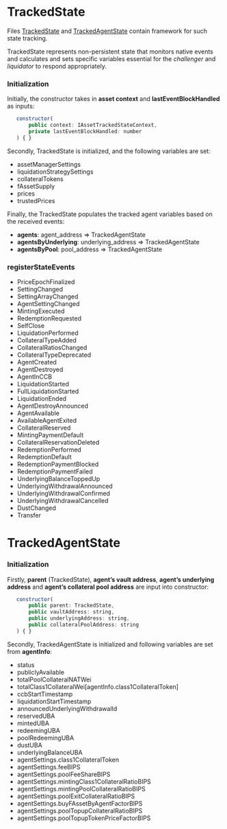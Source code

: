 # TrackedState

Files [TrackedState](../src/state/TrackedState.ts) and [TrackedAgentState](../src/state/TrackedAgentState.ts) contain framework for such state tracking.

TrackedState represents non-persistent state that monitors native events and calculates and sets specific variables essential for the *challenger* and *liquidator* to respond appropriately.

### Initialization
Initially, the constructor takes in **asset context** and **lastEventBlockHandled** as inputs:
```javascript
   constructor(
       public context: IAssetTrackedStateContext,
       private lastEventBlockHandled: number
   ) { }
```

Secondly, TrackedState is initialized, and the following variables are set:
- assetManagerSettings
- liquidationStrategySettings
- collateralTokens
- fAssetSupply
- prices
- trustedPrices

Finally, the TrackedState populates the tracked agent variables based on the received events:
- **agents**: agent_address => TrackedAgentState
- **agentsByUnderlying**: underlying_address => TrackedAgentState
- **agentsByPool**: pool_address => TrackedAgentState

### registerStateEvents
- PriceEpochFinalized
- SettingChanged
- SettingArrayChanged
- AgentSettingChanged
- MintingExecuted
- RedemptionRequested
- SelfClose
- LiquidationPerformed
- CollateralTypeAdded
- CollateralRatiosChanged
- CollateralTypeDeprecated
- AgentCreated
- AgentDestroyed
- AgentInCCB
- LiquidationStarted
- FullLiquidationStarted
- LiquidationEnded
- AgentDestroyAnnounced
- AgentAvailable
- AvailableAgentExited
- CollateralReserved
- MintingPaymentDefault
- CollateralReservationDeleted
- RedemptionPerformed
- RedemptionDefault
- RedemptionPaymentBlocked
- RedemptionPaymentFailed
- UnderlyingBalanceToppedUp
- UnderlyingWithdrawalAnnounced
- UnderlyingWithdrawalConfirmed
- UnderlyingWithdrawalCancelled
- DustChanged
- Transfer


# TrackedAgentState

### Initialization
Firstly, **parent** (TrackedState), **agent’s vault address**, **agent’s underlying address** and **agent’s collateral pool address** are input into constructor:
```javascript
   constructor(
       public parent: TrackedState,
       public vaultAddress: string,
       public underlyingAddress: string,
       public collateralPoolAddress: string
   ) { }
```

Secondly, TrackedAgentState is initialized and following variables are set from **agentInfo**:
- status
- publiclyAvailable
- totalPoolCollateralNATWei
- totalClass1CollateralWei[agentInfo.class1CollateralToken]
- ccbStartTimestamp
- liquidationStartTimestamp
- announcedUnderlyingWithdrawalId
- reservedUBA
- mintedUBA
- redeemingUBA
- poolRedeemingUBA
- dustUBA
- underlyingBalanceUBA
- agentSettings.class1CollateralToken
- agentSettings.feeBIPS
- agentSettings.poolFeeShareBIPS
- agentSettings.mintingClass1CollateralRatioBIPS
- agentSettings.mintingPoolCollateralRatioBIPS
- agentSettings.poolExitCollateralRatioBIPS
- agentSettings.buyFAssetByAgentFactorBIPS
- agentSettings.poolTopupCollateralRatioBIPS
- agentSettings.poolTopupTokenPriceFactorBIPS
